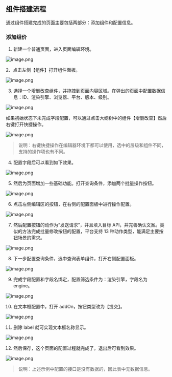## 组件搭建流程

通过组件搭建完成的页面主要包括两部分：添加组件和配置信息。

### 添加组价

1. 新建一个普通页面，进入页面编辑环境。

![image.png](/img/页面设计/普通页面设计/组件搭建流程/image_930b7bf.png)

2、点击左侧【组件】打开组件面板。

![image.png](/img/页面设计/普通页面设计/组件搭建流程/image_b7be220.png)

3. 选择一个增删改查组件，并拖拽到页面内容区域。在弹出的页面中配置数据信息：ID、渲染引擎、浏览器、平台、版本、级别。

![image.png](/img/页面设计/普通页面设计/组件搭建流程/image_ddb468b.png)

如果初始状态下未完成字段配置，可以通过点击大纲树中的组件【增删改查】然后右键打开快捷操作。

![image.png](/img/页面设计/普通页面设计/组件搭建流程/image_c136624.png)

> 说明：右键快捷操作在编辑器环境下都可以使用，选中的层级和组件不同，支持的操作项也有不同。

4. 配置字段后可以看到如下效果。

![image.png](/img/页面设计/普通页面设计/组件搭建流程/image_8b796c4.png)

5. 然后为页面增加一些基础功能。打开查询条件，添加两个批量操作按钮。

![image.png](/img/页面设计/普通页面设计/组件搭建流程/image_5f4329f.png)

6. 点击左侧编辑区的按钮，在右侧的配置面板中进行操作配置。

![image.png](/img/页面设计/普通页面设计/组件搭建流程/image_6b22255.png)

7. 然后配置按钮的动作为“发送请求”，并且填入目标 API，并完善确认文案。类似的方法完成批量修改按钮的配置，平台支持 13 种动作类型，能满足主要按钮场景的需求。

![image.png](/img/页面设计/普通页面设计/组件搭建流程/image_71975cb.png)

8. 下一步配置查询条件，选中查询表单组件，打开右侧配置面板。

![image.png](/img/页面设计/普通页面设计/组件搭建流程/image_7971efc.png)

9. 完成字段配置和字段名绑定，配置筛选条件为：渲染引擎，字段名为 engine。

![image.png](/img/页面设计/普通页面设计/组件搭建流程/image_d64e65c.png)

10. 在文本框配置中，打开 addOn，按钮类型改为【提交】。

![image.png](/img/页面设计/普通页面设计/组件搭建流程/image_20bf270.png)

11. 删除 label 就可实现文本框名称显示。

![image.png](/img/页面设计/普通页面设计/组件搭建流程/image_66a830d.png)

12. 然后保存，这个页面的配置过程就完成了。退出后可看到效果。

![image.png](/img/页面设计/普通页面设计/组件搭建流程/image_f1d8d22.png)

> 说明：上述示例中配置的接口是没有数据的，因此表中无数据信息。

